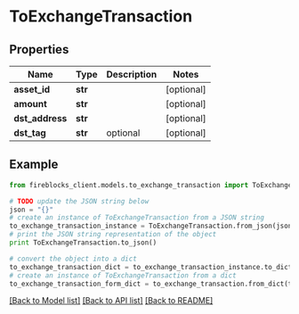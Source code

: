 # ToExchangeTransaction


## Properties
Name | Type | Description | Notes
------------ | ------------- | ------------- | -------------
**asset_id** | **str** |  | [optional] 
**amount** | **str** |  | [optional] 
**dst_address** | **str** |  | [optional] 
**dst_tag** | **str** | optional | [optional] 

## Example

```python
from fireblocks_client.models.to_exchange_transaction import ToExchangeTransaction

# TODO update the JSON string below
json = "{}"
# create an instance of ToExchangeTransaction from a JSON string
to_exchange_transaction_instance = ToExchangeTransaction.from_json(json)
# print the JSON string representation of the object
print ToExchangeTransaction.to_json()

# convert the object into a dict
to_exchange_transaction_dict = to_exchange_transaction_instance.to_dict()
# create an instance of ToExchangeTransaction from a dict
to_exchange_transaction_form_dict = to_exchange_transaction.from_dict(to_exchange_transaction_dict)
```
[[Back to Model list]](../README.md#documentation-for-models) [[Back to API list]](../README.md#documentation-for-api-endpoints) [[Back to README]](../README.md)


